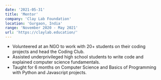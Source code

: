 ```yaml
---
date: '2021-05-31'
title: 'Mentor'
company: 'Clay Lab Foundation'
location: 'Gurgaon, India'
range: 'November 2020 - May 2021'
url: 'https://claylab.education/'
---
```


- Volunteered at an NGO to work with 20+ students on their coding projects and head the Coding Club.
- Assisted underprivileged high school students to write code and explained computer science fundamentals.
- Taught for 6 months on Computer Science and Basics of Programming with Python and Javascript projects.
